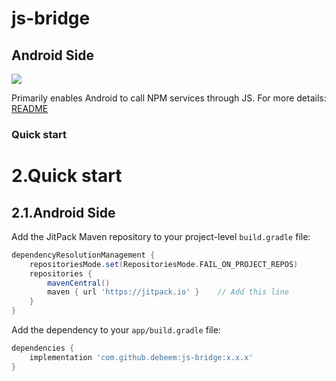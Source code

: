 # js-bridge

## Android Side 

[![](https://jitpack.io/v/debeem/js-bridge.svg)](https://jitpack.io/#debeem/js-bridge)

Primarily enables Android to call NPM services through JS. For more details: [README](android/README.md)

### Quick start

<h1 id="section-2">2.Quick start</h1>

<h2 id="section-2-1">2.1.Android Side</h2>

Add the JitPack Maven repository to your project-level `build.gradle` file:

```gradle
dependencyResolutionManagement {
	repositoriesMode.set(RepositoriesMode.FAIL_ON_PROJECT_REPOS)
	repositories {
		mavenCentral()
		maven { url 'https://jitpack.io' }    // Add this line
	}
}
```

Add the dependency to your `app/build.gradle` file:

```gradle
dependencies {
    implementation 'com.github.debeem:js-bridge:x.x.x'
}
```